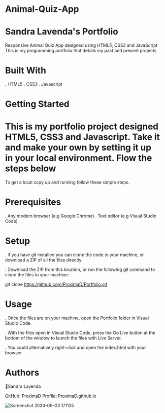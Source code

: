 # Animal-Quiz-App

# Sandra Lavenda's Portfolio 

Responsive Animal Quiz App designed using HTML5, CSS3 and JavaScript
This is my programming portfolio that details my past and present projects. 

# Built With 
. HTML5 
. CSS3
. Javascript

# Getting Started 

# This is my portfolio project designed HTML5, CSS3 and Javascript. Take it and make your own by setting it up in your local environment. Flow the steps below

To get a local copy up and running follow these simple steps.

# Prerequisites

. Any modern browser (e.g Google Chrome)
. Text editor (e.g Visual Studio Code)

# Setup

. If you have git installed you can clone the code to your machine, or download a ZIP of all the files directly.

. Download the ZIP from this location, or run the following git command to clone the files to your machine:

git clone https://github.com/ProximaD/Portfolio.git

# Usage

. Once the files are on your machine, open the Portfolio folder in Visual Studio Code.

. With the files open in Visual Studio Code, press the Go Live button at the bottom of the window to launch the files with Live Server.

. You could alternatively right-click and open the index.html with your browser

# Authors

👤Sandra Lavenda

GitHub: ProximaD
Profile: ProximaD.github.io


![Screenshot 2024-09-03 171125](https://github.com/user-attachments/assets/713ca9b3-ad91-44c2-b61d-4a057ada5c40)

